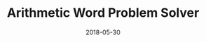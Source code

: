 ---
layout: project
type: project
image: images/vacay-square.png
title: Arithmetic Word Problem Solver
# All dates must be YYYY-MM-DD format!
date: 2018-05-30
labels:
  - NLP
  - Python
permalink: https://github.com/uday96/algebra-word-probs
summary: Solves simple arithmetic word problems involving addition and subtraction in natural language.
---